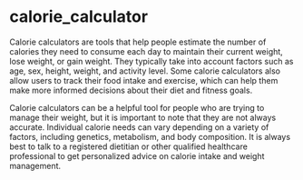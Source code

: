 # calorie_calculator

Calorie calculators are tools that help people estimate the number of calories they need to consume each day to maintain their current weight, lose weight, or gain weight. They typically take into account factors such as age, sex, height, weight, and activity level. Some calorie calculators also allow users to track their food intake and exercise, which can help them make more informed decisions about their diet and fitness goals.

Calorie calculators can be a helpful tool for people who are trying to manage their weight, but it is important to note that they are not always accurate. Individual calorie needs can vary depending on a variety of factors, including genetics, metabolism, and body composition. It is always best to talk to a registered dietitian or other qualified healthcare professional to get personalized advice on calorie intake and weight management.
